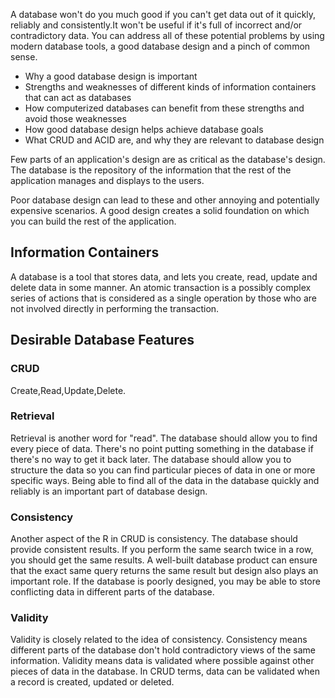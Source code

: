 A database won't do you much good if you can't get data out of it quickly, reliably and consistently.It won't be useful if it's full of incorrect and/or contradictory data. You can address all of these potential problems by using modern database tools, a good database design and a pinch of common sense.

- Why a good database design is important
- Strengths and weaknesses of different kinds of information containers that can act as databases
- How computerized databases can benefit from these strengths and avoid those weaknesses
- How good database design helps achieve database goals
- What CRUD and ACID are, and why they are relevant to database design

Few parts of an application's design are as critical as the database's design. The database is the repository of the information that the rest of the application manages and displays to the users.

Poor database design can lead to these and other annoying and potentially expensive scenarios. A good design creates a solid foundation on which you can build the rest of the application.

## Information Containers

A database is a tool that stores data, and lets you create, read, update and delete data in some manner. An atomic transaction is a possibly complex series of actions that is considered as a single operation by those who are not involved directly in performing the transaction.

## Desirable Database Features

### CRUD

Create,Read,Update,Delete.

### Retrieval

Retrieval is another word for "read". The database should allow you to find every piece of data. There's no point putting something in the database if there's no way to get it back later. The database should allow you to structure the data so you can find particular pieces of data in one or more specific ways. Being able to find all of the data in the database quickly and reliably is an important part of database design.

### Consistency

Another aspect of the R in CRUD is consistency. The database should provide consistent results. If you perform the same search twice in a row, you should get the same results. A well-built database product can ensure that the exact same query returns the same result but design also plays an important role. If the database is poorly designed, you may be able to store conflicting data in different parts of the database.

### Validity

Validity is closely related to the idea of consistency. Consistency means different parts of the database don't hold contradictory views of the same information. Validity means data is validated where possible against other pieces of data in the database. In CRUD terms, data can be validated when a record is created, updated or deleted.
